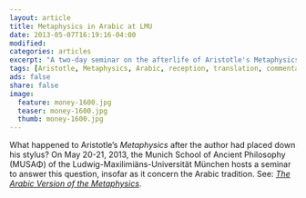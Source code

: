 ```yaml
---
layout: article
title: Metaphysics in Arabic at LMU
date: 2013-05-07T16:19:16-04:00
modified:
categories: articles
excerpt: "A two-day seminar on the afterlife of Aristotle's Metaphysics in Arabic."
tags: [Aristotle, Metaphysics, Arabic, reception, translation, commentary]
ads: false
share: false
image:
  feature: money-1600.jpg
  teaser: money-1600.jpg
  thumb: money-1600.jpg
---
```


What happened to Aristotle’s *Metaphysics* after the author had placed down his stylus? On May 20-21, 2013, the Munich School of Ancient Philosophy (MUSAΦ) of the Ludwig-Maxilimiäns-Universität München hosts a seminar to answer this question, insofar as it concern the Arabic tradition. See: [*The Arabic Version of the Metaphysics*](http://www.philosophie.uni-muenchen.de/aktuelles/arabic-version-of-metaphysics/index.html).

